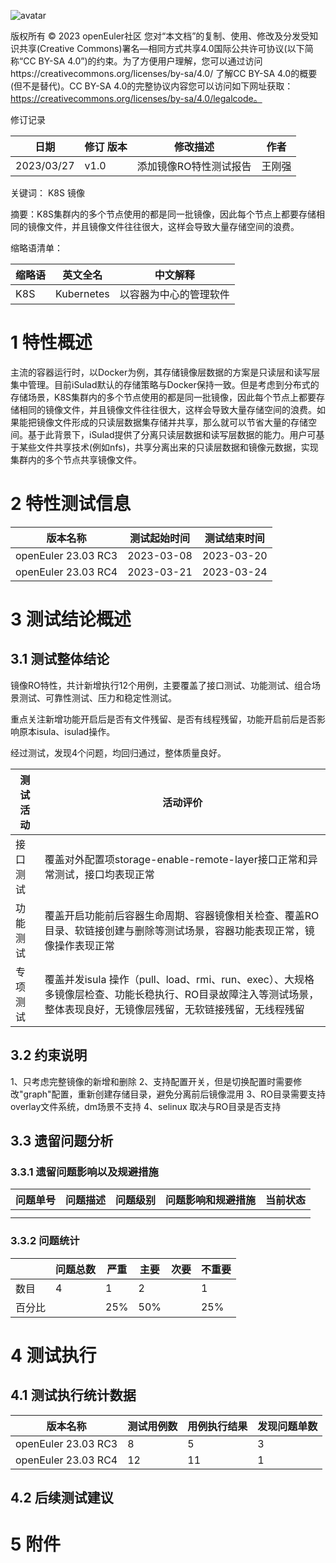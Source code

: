 ![avatar](../../images/openEuler.png)


版权所有 © 2023  openEuler社区
 您对“本文档”的复制、使用、修改及分发受知识共享(Creative Commons)署名—相同方式共享4.0国际公共许可协议(以下简称“CC BY-SA 4.0”)的约束。为了方便用户理解，您可以通过访问https://creativecommons.org/licenses/by-sa/4.0/ 了解CC BY-SA 4.0的概要 (但不是替代)。CC BY-SA 4.0的完整协议内容您可以访问如下网址获取：https://creativecommons.org/licenses/by-sa/4.0/legalcode。

修订记录

| 日期 | 修订   版本 | 修改描述 | 作者 |
| ---- | ----------- | -------- | ---- |
| 2023/03/27 | v1.0        | 添加镜像RO特性测试报告 | 王刚强 |

 关键词： K8S 镜像

 

摘要：K8S集群内的多个节点使⽤的都是同⼀批镜像，因此每个节点上都要存储相同的镜像⽂件，并且镜像⽂件往往很⼤，这样会导致⼤量存储空间的浪费。

 

缩略语清单：

| 缩略语 | 英文全名 | 中文解释 |
| ------ | -------- | -------- |
|    K8S    |  Kubernetes        | 以容器为中心的管理软件        |

# 1     特性概述

主流的容器运⾏时，以Docker为例，其存储镜像层数据的⽅案是只读层和读写层集中管理。⽬前iSulad默认的存储策略与Docker保持⼀致。但是考虑到分布式的存储场景，K8S集群内的多个节点使⽤的都是同⼀批镜像，因此每个节点上都要存储相同的镜像⽂件，并且镜像⽂件往往很⼤，这样会导致⼤量存储空间的浪费。如果能把镜像⽂件形成的只读层数据集存储并共享，那么就可以节省⼤量的存储空间。基于此背景下，iSulad提供了分离只读层数据和读写层数据的能⼒。⽤户可基于某些⽂件共享技术(例如nfs)，共享分离出来的只读层数据和镜像元数据，实现集群内的多个节点共享镜像⽂件。


# 2     特性测试信息


| 版本名称             | 测试起始时间 | 测试结束时间 |
| -------------------- | ------------ | ------------ |
| openEuler 23.03 RC3 | 2023-03-08   | 2023-03-20   |
| openEuler 23.03 RC4 | 2023-03-21   | 2023-03-24   |


# 3     测试结论概述

## 3.1   测试整体结论

镜像RO特性，共计新增执行12个用例，主要覆盖了接口测试、功能测试、组合场景测试、可靠性测试、压力和稳定性测试。

重点关注新增功能开启后是否有文件残留、是否有线程残留，功能开启前后是否影响原本isula、isulad操作。

经过测试，发现4个问题，均回归通过，整体质量良好。

| 测试活动 | 活动评价 |
| -------- | -------- |
| 接口测试 |覆盖对外配置项storage-enable-remote-layer接口正常和异常测试，接口均表现正常          |
| 功能测试 |覆盖开启功能前后容器生命周期、容器镜像相关检查、覆盖RO目录、软链接创建与删除等测试场景，容器功能表现正常，镜像操作表现正常          |
| 专项测试 |覆盖并发isula 操作（pull、load、rmi、run、exec）、大规格多镜像层检查、功能长稳执行、RO目录故障注入等测试场景，整体表现良好，无镜像层残留，无软链接残留，无线程残留         |

## 3.2   约束说明

1、只考虑完整镜像的新增和删除
2、支持配置开关，但是切换配置时需要修改"graph"配置，重新创建存储目录，避免分离前后镜像混用
3、RO目录需要支持overlay文件系统，dm场景不支持
4、selinux 取决与RO目录是否支持

## 3.3   遗留问题分析

### 3.3.1 遗留问题影响以及规避措施

| 问题单号 | 问题描述 | 问题级别 | 问题影响和规避措施 | 当前状态 |
| -------- | -------- | -------- | ------------------ | -------- |
|          |          |          |                    |          |
|          |          |          |                    |          |

### 3.3.2 问题统计

|        | 问题总数 | 严重 | 主要 | 次要 | 不重要 |
| ------ | -------- | ---- | ---- | ---- | ------ |
| 数目   |  4  |    1 |  2       |       |1
| 百分比 |          | 25%  | 50%     |        |25%

# 4     测试执行

## 4.1   测试执行统计数据

| 版本名称 | 测试用例数 | 用例执行结果 | 发现问题单数 |
| -------- | ---------- | ------------ | ------------ |
|  openEuler 23.03 RC3 |    8       |   5   |       3   |
|  openEuler 23.03 RC4 |12   |       11    |      1       |


## 4.2   后续测试建议

# 5     附件


